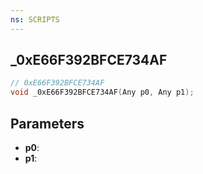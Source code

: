 ```yaml
---
ns: SCRIPTS
---
```

## _0xE66F392BFCE734AF

```c
// 0xE66F392BFCE734AF
void _0xE66F392BFCE734AF(Any p0, Any p1);
```

## Parameters
* **p0**:
* **p1**:
